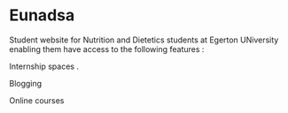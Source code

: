 # Eunadsa
Student website for Nutrition and Dietetics students at Egerton UNiversity enabling them have access to the following features : 

Internship spaces .

Blogging 

Online courses 


